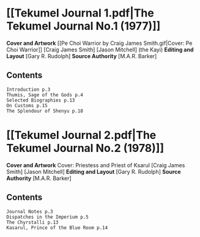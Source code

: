 # [[Tekumel Journal 1.pdf|The Tekumel Journal No.1 (1977)]]
**Cover and Artwork**
[[Pe Choi Warrior by Craig James Smith.gif|Cover: Pe Choi Warrior]]
	[Craig James Smith]
	[Jason Mitchell] (the Kayi)
**Editing and Layout**
	[Gary R. Rudolph]
**Source Authority**
	[M.A.R. Barker]
## Contents
	Introduction p.3
	Thumis, Sage of the Gods p.4
	Selected Biographies p.13
	On Customs p.15
	The Splendour of Shenyu p.18
# [[Tekumel Journal 2.pdf|The Tekumel Journal No.2 (1978)]]
**Cover and Artwork**
Cover: Priestess and Priest of Ksarul
	[Craig James Smith]
	[Jason Mitchell]
**Editing and Layout**
	[Gary R. Rudolph]
**Source Authority**
	[M.A.R. Barker]
## Contents
	Journal Notes p.3
	Dispatches in the Imperium p.5
	The Chyrstalli p.13
	Kasarul, Prince of the Blue Room p.14
